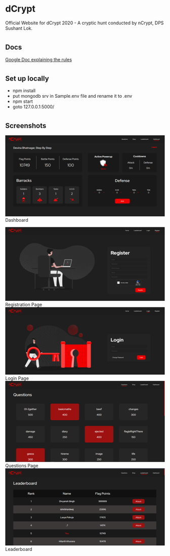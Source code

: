 # dCrypt
Official Website  for dCrypt 2020 - A cryptic hunt conducted by nCrypt, DPS Sushant Lok.

#
## Docs
[Google Doc explaining the rules](https://docs.google.com/document/d/1Oagnr9oA5iCDa-N4KIC-juf7MJKU-b9oBe9DZROxPNo/edit)

#
## Set up locally
- npm install
- put mongodb srv in Sample.env file and rename it to .env
- npm start
- goto 127.0.0.1:5000/
#
## Screenshots

![Dashboard](/img/dashboard.png "Dashboard")
Dashboard

![register](/img/register.png "Register"  )
Registration Page
![Login](/img/login.png "Login")
Login Page
![Questions](/img/questions.png "Questions")
Questions Page
![Leaderboard](/img/leaderboard.png "Leaderboard")
Leaderboard



